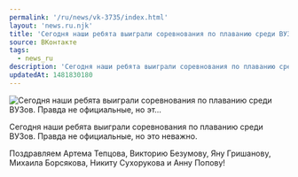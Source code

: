 ```yaml
---
permalink: '/ru/news/vk-3735/index.html'
layout: 'news.ru.njk'
title: 'Сегодня наши ребята выиграли соревнования по плаванию среди ВУЗов. Правда не официальные, но эт…'
source: ВКонтакте
tags:
  - news_ru
description: 'Сегодня наши ребята выиграли соревнования по плаванию среди ВУЗов. Правда не официальные, но эт…'
updatedAt: 1481830180
---
```

![Сегодня наши ребята выиграли соревнования по плаванию среди ВУЗов. Правда не официальные, но эт…](https://sun9-46.userapi.com/impf/c604429/v604429501/3b49c/rG5ZWpIWGc4.jpg?size=1280x720&quality=96&sign=9875dd683262427405a50e4bdaefca5a&c_uniq_tag=FDFkjrx1CyzQhTOazvyDNeNKM1CLWUkMaleW41ocVcA&type=album)

Сегодня наши ребята выиграли соревнования по плаванию среди ВУЗов. Правда не официальные, но это неважно.

Поздравляем Артема Тепцова, Викторию Безумову, Яну Гришанову, Михаила Борсякова, Никиту Сухорукова и Анну Попову!
